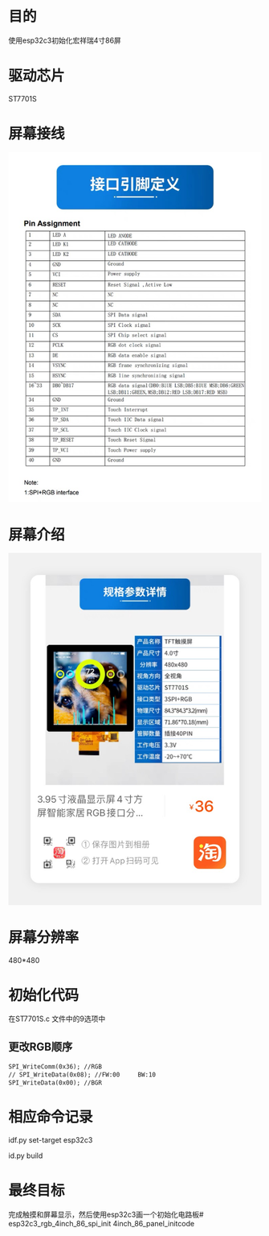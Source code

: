 # 目的
使用esp32c3初始化宏祥瑞4寸86屏

# 驱动芯片
ST7701S

# 屏幕接线
![alt text](image/4inch_pin.jpg)
# 屏幕介绍
![alt text](image/屏幕介绍.jpg)
# 屏幕分辨率
480*480

# 初始化代码
在ST7701S.c 文件中的9选项中
## 更改RGB顺序
```    
SPI_WriteComm(0x36); //RGB   
// SPI_WriteData(0x08); //FW:00     BW:10
SPI_WriteData(0x00); //BGR
```

# 相应命令记录

idf.py set-target esp32c3

id.py build

# 最终目标
完成触摸和屏幕显示，然后使用esp32c3画一个初始化电路板# esp32c3_rgb_4inch_86_spi_init
4inch_86_panel_initcode
